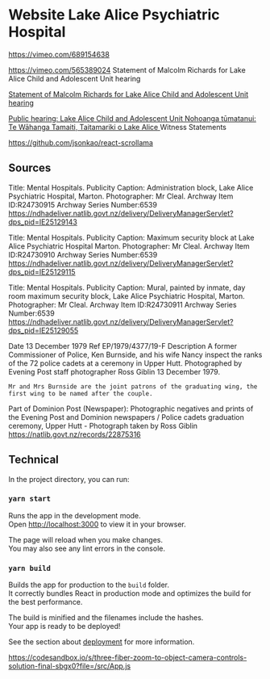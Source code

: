 # Website Lake Alice Psychiatric Hospital


https://vimeo.com/689154638

https://vimeo.com/565389024
Statement of Malcolm Richards for Lake Alice Child and Adolescent Unit hearing


   <p>
              <a href='https://www.abuseincare.org.nz/our-progress/library/v/268/statement-of-malcolm-richards-for-lake-alice-child-and-adolescent-unit-hearing'>
                Statement of Malcolm Richards for Lake Alice Child and
                Adolescent Unit hearing
              </a>
            </p>
            <p>
              <a href='https://www.abuseincare.org.nz/our-inquiries/abuse-in-state-psychiatric-care/public-hearing-lake-alice-child-and-adolescent-unit/'>
                Public hearing: Lake Alice Child and Adolescent Unit Nohoanga
                tūmatanui: Te Wāhanga Tamaiti, Taitamariki o Lake Alice
              </a>
              Witness Statements
            </p>

https://github.com/jsonkao/react-scrollama

## Sources

Title: Mental Hospitals. Publicity Caption: Administration block, Lake Alice Psychiatric Hospital, Marton. Photographer: Mr Cleal.
Archway Item ID:R24730915
Archway Series Number:6539
https://ndhadeliver.natlib.govt.nz/delivery/DeliveryManagerServlet?dps_pid=IE25129143


Title: Mental Hospitals. Publicity Caption: Maximum security block at Lake Alice Psychiatric Hospital Marton. Photographer: Mr Cleal.
Archway Item ID:R24730910
Archway Series Number:6539
https://ndhadeliver.natlib.govt.nz/delivery/DeliveryManagerServlet?dps_pid=IE25129115


Title: Mental Hospitals. Publicity Caption: Mural, painted by inmate, day room maximum security block, Lake Alice Psychiatric Hospital, Marton. Photographer: Mr Cleal.
Archway Item ID:R24730911
Archway Series Number:6539
https://ndhadeliver.natlib.govt.nz/delivery/DeliveryManagerServlet?dps_pid=IE25129055

Date
    13 December 1979
Ref
    EP/1979/4377/19-F
Description
    A former Commissioner of Police, Ken Burnside, and his wife Nancy inspect the ranks of the 72 police cadets at a ceremony in Upper Hutt. Photographed by Evening Post staff photographer Ross Giblin 13 December 1979.

    Mr and Mrs Burnside are the joint patrons of the graduating wing, the first wing to be named after the couple.
Part of
    Dominion Post (Newspaper): Photographic negatives and prints of the Evening Post and Dominion newspapers / Police cadets graduation ceremony, Upper Hutt - Photograph taken by Ross Giblin
https://natlib.govt.nz/records/22875316


## Technical

In the project directory, you can run:

### `yarn start`

Runs the app in the development mode.\
Open [http://localhost:3000](http://localhost:3000) to view it in your browser.

The page will reload when you make changes.\
You may also see any lint errors in the console.

### `yarn build`

Builds the app for production to the `build` folder.\
It correctly bundles React in production mode and optimizes the build for the best performance.

The build is minified and the filenames include the hashes.\
Your app is ready to be deployed!

See the section about [deployment](https://facebook.github.io/create-react-app/docs/deployment) for more information.

https://codesandbox.io/s/three-fiber-zoom-to-object-camera-controls-solution-final-sbgx0?file=/src/App.js
